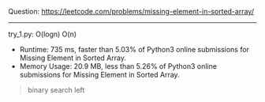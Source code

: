 Question: https://leetcode.com/problems/missing-element-in-sorted-array/

---

try_1.py: O(logn) O(n)

* Runtime: 735 ms, faster than 5.03% of Python3 online submissions for Missing Element in Sorted Array.
* Memory Usage: 20.9 MB, less than 5.26% of Python3 online submissions for Missing Element in Sorted Array.

> binary search left
